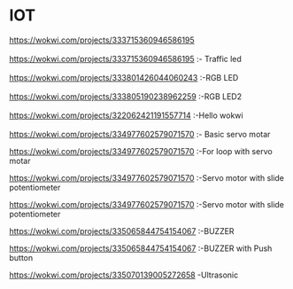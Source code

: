 # IOT

https://wokwi.com/projects/333715360946586195<br>
<br>
https://wokwi.com/projects/333715360946586195 :- Traffic led<br>
<br>
https://wokwi.com/projects/333801426044060243  :-RGB LED<br>
<br>
https://wokwi.com/projects/333805190238962259  :-RGB LED2<br>
<br>
https://wokwi.com/projects/322062421191557714  :-Hello wokwi<br>
<br>
https://wokwi.com/projects/334977602579071570 :- Basic servo motar

https://wokwi.com/projects/334977602579071570 :-For loop with servo motar

https://wokwi.com/projects/334977602579071570 :-Servo motor with slide potentiometer

https://wokwi.com/projects/334977602579071570 :-Servo motor with slide potentiometer

https://wokwi.com/projects/335065844754154067 :-BUZZER

https://wokwi.com/projects/335065844754154067 :-BUZZER with Push button

https://wokwi.com/projects/335070139005272658 -Ultrasonic
